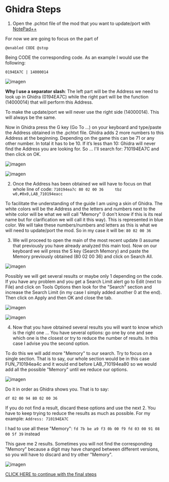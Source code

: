# Ghidra Steps

1. Open the .pchtxt file of the mod that you want to update/port with [NotePad++](https://notepad-plus-plus.org/downloads/)

For now we are going to focus on the part of 

`@enabled
CODE
@stop`

Being CODE the corresponding code. As an example I would use the following:

`0194EA7C | 14000014`

![imagen](https://i.imgur.com/egkcbbe.png)


**Why I use a separator slash**: The left part will be the Address we need to look up in Ghidra (0194EA7C) while the right part will be the function (14000014) that will perform this Address.

To make the update/port we will never use the right side (14000014). This will always be the same.

Now in Ghidra press the G key (Go To ...) on your keyboard and type/paste the Address obtained in the .pchtxt file. 
Ghidra adds 2 more numbers to this Address at the beginning. Depending on the game this can be 71 or any other number. In total it has to be 10. If it’s less than 10: Ghidra will never find the Address you are looking for. So … I'll search for: 710194EA7C and then click on OK.

![imagen](https://i.imgur.com/4uxXRZA.png)

![imagen](https://i.imgur.com/nlz1nFl.png)

2. Once the Address has been obtained we will have to focus on that whole line of code: `710194ea7c 80 02 00 36     tbz        w0,#0x0,LAB_710194eacc`

To facilitate the understanding of the guide I am using a skin of Ghidra. The white colors will be the Address and the letters and numbers next to the white color will be what we will call "Memory" (I don't know if this is its real name but for clarification we will call it this way). This is represented in blue color.
We will take these numbers/numbers and letters as this is what we will need to update/port the mod. So in my case it will be: `80 02 00 36`

3. We will proceed to open the main of the most recent update (I assume that previously you have already analyzed this main too). Now on our keyboard we will press the S key (Search Memory) and paste the Memory previously obtained (80 02 00 36) and click on Search All.

![imagen](https://i.imgur.com/xs9CcbB.png)

Possibly we will get several results or maybe only 1 depending on the code.  If you have any problem and you get a Search Limit alert go to Edit (next to File) and click on Tools Options then look for the "Search" section and increase the Search Limit (in my case I simply added another 0 at the end). Then click on Apply and then OK and close the tab.

![imagen](https://i.gyazo.com/a7aa46136da777707d1f13c90185fe24.png)

![imagen](https://i.gyazo.com/8d69bcaa47629449c376e5c70b6447df.png)

4. Now that you have obtained several results you will want to know which is the right one ... You have several options: go one by one and see which one is the closest or try to reduce the number of results. In this case I advise you the second option. 

To do this we will add more "Memory" to our search. Try to focus on a single section. That is to say, our whole section would be in this case FUN_710194ea4c and it would end before LAB_710194ea80 so we would add all the possible "Memory" until we reduce our options. 

![imagen](https://i.gyazo.com/2d71ea4964540ebc3a1266c311f01b84.png)


Do it in order as Ghidra shows you. That is to say:

`df 02 00 94 80 02 00 36`

If you do not find a result, discard these options and use the next 2. You have to keep trying to reduce the results as much as possible. For my example: `Address: 710194EA7C`

I had to use all these "Memory": `fd 7b be a9 f3 0b 00 f9 fd 03 00 91 08 00 5f 39` instead

This gave me 2 results. Sometimes you will not find the corresponding "Memory" because a digit may have changed between different versions, so you will have to discard and try other "Memory".

![imagen](https://i.gyazo.com/f163f4b9d7326b8c9a4ef2f6e61da47b.png)

[CLICK HERE to continue with the final steps](https://github.com/StevensND/ghidra-port-mods-guide/blob/main/GhidraFinalSteps.md)

